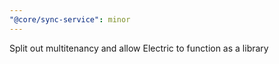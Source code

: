 ```yaml
---
"@core/sync-service": minor
---
```


Split out multitenancy and allow Electric to function as a library
